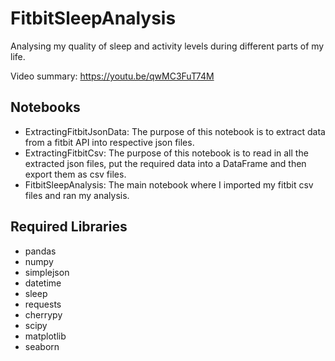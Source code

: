 # FitbitSleepAnalysis
Analysing my quality of sleep and activity levels during different parts of my life.

Video summary: https://youtu.be/qwMC3FuT74M

## Notebooks
- ExtractingFitbitJsonData: The purpose of this notebook is to extract data from a fitbit API into respective json files.
- ExtractingFitbitCsv: The purpose of this notebook is to read in all the extracted json files, put the required data into a DataFrame and then export them as csv files.
- FitbitSleepAnalysis: The main notebook where I imported my fitbit csv files and ran my analysis.

## Required Libraries
- pandas
- numpy
- simplejson
- datetime
- sleep
- requests
- cherrypy
- scipy
- matplotlib
- seaborn
